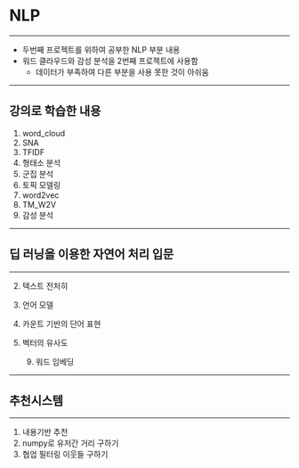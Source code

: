 # NLP

---

- 두번째 프로젝트를 위하여 공부한 NLP 부분 내용
- 워드 클라우드와 감성 분석을 2번째 프로젝트에 사용함
  - 데이터가 부족하여 다른 부분을 사용 못한 것이 아쉬움

---

## 강의로 학습한 내용

1. word_cloud
2. SNA
3. TFIDF
4. 형태소 분석
5. 군집 분석
6. 토픽 모델링
7. word2vec
8. TM_W2V
9. 감성 분석

---

## 딥 러닝을 이용한 자연어 처리 입문

---

2. 텍스트 전처히
3. 언어 모델
4. 카운트 기반의 단어 표현
5. 벡터의 유사도

 	9. 워드 임베딩

---

## 추천시스템

---

1. 내용기반 추천
2. numpy로 유저간 거리 구하기
3. 협업 필터링 이웃들 구하기
